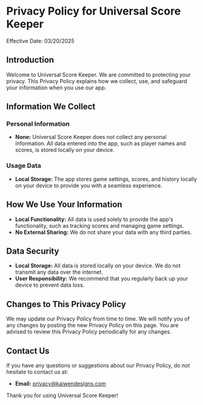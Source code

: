 
# Privacy Policy for Universal Score Keeper

Effective Date: 03/20/2025

## Introduction

Welcome to Universal Score Keeper. We are committed to protecting your privacy. This Privacy Policy explains how we collect, use, and safeguard your information when you use our app.

## Information We Collect

### Personal Information

- **None:** Universal Score Keeper does not collect any personal information. All data entered into the app, such as player names and scores, is stored locally on your device.

### Usage Data

- **Local Storage:** The app stores game settings, scores, and history locally on your device to provide you with a seamless experience.

## How We Use Your Information

- **Local Functionality:** All data is used solely to provide the app's functionality, such as tracking scores and managing game settings.
- **No External Sharing:** We do not share your data with any third parties.

## Data Security

- **Local Storage:** All data is stored locally on your device. We do not transmit any data over the internet.
- **User Responsibility:** We recommend that you regularly back up your device to prevent data loss.

## Changes to This Privacy Policy

We may update our Privacy Policy from time to time. We will notify you of any changes by posting the new Privacy Policy on this page. You are advised to review this Privacy Policy periodically for any changes.

## Contact Us

If you have any questions or suggestions about our Privacy Policy, do not hesitate to contact us at:

- **Email:** privacy@kaiwendesigns.com

Thank you for using Universal Score Keeper!